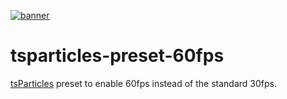 [![banner](https://cdn.matteobruni.it/images/particles/banner2.png)](https://particles.matteobruni.it)

# tsparticles-preset-60fps

[tsParticles](https://github.com/matteobruni/tsparticles) preset to enable 60fps instead of the standard 30fps.

